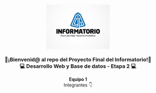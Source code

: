 <p align="center" width="300">
   <img align="center" width="200" src="https://github.com/malbarenga/INFORMATORIO2022/blob/6384ca4e120b9d600b42738d56ac8ac1b95156ff/informatorio%20(2).jpg" />
   <h3 align="center">👋¡Bienvenid@ al repo del Proyecto Final del Informatorio!👋 <br>
     💻 Desarrollo Web y Base de datos - Etapa 2 💻</h3>
</p>

<p align="center"><strong>Equipo 1</strong> <br />Integrantes 👇</p>
<p align="center">
<!-- ACA VAN LOS INTEGRANTES-->
</p>


<!--   

### 📝 Blog para la Fundación “Obrando en ti”
- En este blog se comparte información relevante de la Fundación, como las actividades realizadas o aquellas programadas, su misión y valores, sus orígenes e historia, enlace con otras redes sociales y también una sección que posibilite ingresar al link a través del cual reciben donaciones económicas. 
- El formato blog permite además, la creación de posteos, siendo administradores, lo que, sin dudas, cumple con lo solicitado por los interesados.


### 📹 En este video, encontrará un [Tutorial](https://www.youtube.com/watch?v=tQ7sHToAE6Q&feature=youtu.be)
- En este video se podrá tener un panorama sobre el contenido del Blog, ademas de cómo editar grupos, usuarios y posteos siendo administrador. 
- Blog creado con: Framework: Django 4.0.
-->
